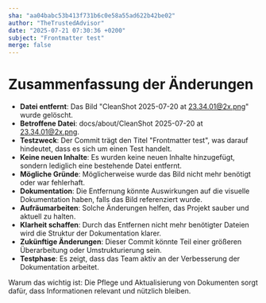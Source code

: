 ```yaml
---
sha: "aa04babc53b413f731b6c0e58a55ad622b42be02"
author: "TheTrustedAdvisor"
date: "2025-07-21 07:30:36 +0200"
subject: "Frontmatter test"
merge: false
---
```


# Zusammenfassung der Änderungen

- **Datei entfernt**: Das Bild "CleanShot 2025-07-20 at 23.34.01@2x.png" wurde gelöscht.
- **Betroffene Datei**: docs/about/CleanShot 2025-07-20 at 23.34.01@2x.png.
- **Testzweck**: Der Commit trägt den Titel "Frontmatter test", was darauf hindeutet, dass es sich um einen Test handelt.
- **Keine neuen Inhalte**: Es wurden keine neuen Inhalte hinzugefügt, sondern lediglich eine bestehende Datei entfernt.
- **Mögliche Gründe**: Möglicherweise wurde das Bild nicht mehr benötigt oder war fehlerhaft.
- **Dokumentation**: Die Entfernung könnte Auswirkungen auf die visuelle Dokumentation haben, falls das Bild referenziert wurde.
- **Aufräumarbeiten**: Solche Änderungen helfen, das Projekt sauber und aktuell zu halten.
- **Klarheit schaffen**: Durch das Entfernen nicht mehr benötigter Dateien wird die Struktur der Dokumentation klarer.
- **Zukünftige Änderungen**: Dieser Commit könnte Teil einer größeren Überarbeitung oder Umstrukturierung sein.
- **Testphase**: Es zeigt, dass das Team aktiv an der Verbesserung der Dokumentation arbeitet.

Warum das wichtig ist: Die Pflege und Aktualisierung von Dokumenten sorgt dafür, dass Informationen relevant und nützlich bleiben.

